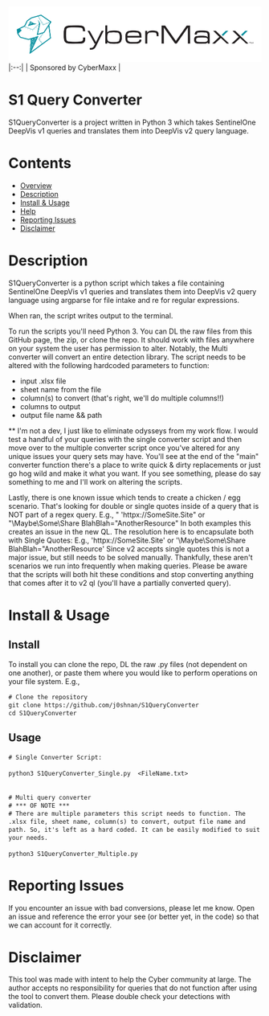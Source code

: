 #
[![Sponsored By CyberMaxx](https://github.com/j0shnan/S1QueryConverter/blob/main/Images/cybermaxx_logo.png)](https://www.cybermaxx.com/)
|:--:| | Sponsored by CyberMaxx | 


# S1 Query Converter


S1QueryConverter is a project written in Python 3 which takes SentinelOne DeepVis v1 queries and translates them into DeepVis v2 query language.  



# Contents

- [Overview](#overview)
- [Description](#description)
- [Install & Usage](#install--usage)
- [Help](#help)
- [Reporting Issues](#reporting-issues)
- [Disclaimer](#disclaimer)

# Description

S1QueryConverter is a python script which takes a file containing SentinelOne DeepVis v1 queries and translates them into DeepVis v2 query language using argparse for file intake and re for regular expressions.

When ran, the script writes output to the terminal.

To run the scripts you'll need Python 3.  You can DL the raw files from this GitHub page, the zip, or clone the repo.  It should work with files anywhere on your system the user has permission to alter. Notably, the Multi converter will convert an entire detection library.  The script needs to be altered with the following hardcoded parameters to function:
- input .xlsx file
- sheet name from the file
- column(s) to convert (that's right, we'll do multiple columns!!)
- columns to output
- output file name && path


** I'm not a dev, I just like to eliminate odysseys from my work flow.  I would test a handful of your queries with the single converter script and then move over to the multiple converter script once you've altered for any unique issues your query sets may have. You'll see at the end of the "main" converter function there's a place to write quick & dirty replacements or just go hog wild and make it what you want.  If you see something, please do say something to me and I'll work on altering the scripts. 

Lastly, there is one known issue which tends to create a chicken / egg scenario.  That's looking for double or single quotes inside of a query that is NOT part of a regex query. 
E.g., " 'httpx://SomeSite.Site" or "\\Maybe\Some\Share BlahBlah=\"AnotherResource" 
In both examples this creates an issue in the new QL.  The resolution here is to encapsulate both with Single Quotes:
E.g., 'httpx://SomeSite.Site' or '\\Maybe\Some\Share BlahBlah=\"AnotherResource'
Since v2 accepts single quotes this is not a major issue, but still needs to be solved manually.  Thankfully, these aren't scenarios we run into frequently when making queries.  Please be aware that the scripts will both hit these conditions and stop converting anything that comes after it to v2 ql (you'll have a partially converted query).  



# Install & Usage

## Install

To install you can clone the repo, DL the raw .py files (not dependent on one another), or paste them where you would like to perform operations on your file system.
E.g.,

```
# Clone the repository
git clone https://github.com/j0shnan/S1QueryConverter
cd S1QueryConverter

```

## Usage
```
# Single Converter Script:

python3 S1QueryConverter_Single.py  <FileName.txt>


# Multi query converter
# *** OF NOTE ***
# There are multiple parameters this script needs to function. The .xlsx file, sheet name, column(s) to convert, output file name and path. So, it's left as a hard coded. It can be easily modified to suit your needs. 

python3 S1QueryConverter_Multiple.py

```

# Reporting Issues
If you encounter an issue with bad conversions, please let me know. Open an issue and reference the error your see (or better yet, in the code) so that we can account for it correctly. 

# Disclaimer
This tool was made with intent to help the Cyber community at large.  The author accepts no responsibility for queries that do not function after using the tool to convert them.  Please double check your detections with validation.  
